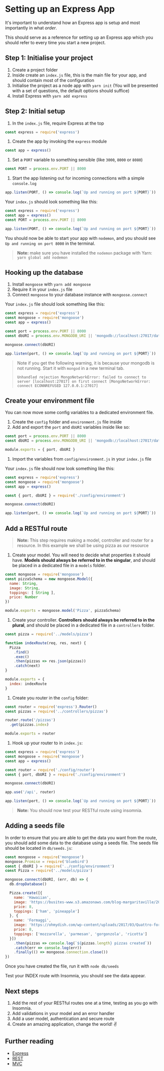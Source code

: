 # Setting up an Express App

It's important to understand how an Express app is setup and most importantly in what _order_.

This should serve as a reference for setting up an Express app which you should refer to every time you start a new project.

## Step 1: Initialise your project

1. Create a project folder
1. Inside create an `index.js` file, this is the main file for your app, and should contain most of the configuration
1. Initialise the project as a node app with `yarn init` \(You will be presented with a set of questions, the default options should suffice\)
1. Install Express with `yarn add express`

## Step 2: Initial setup

1. In the `index.js` file, require Express at the top
  ```js
  const express = require('express')
  ```
1. Create the app by invoking the `express` module
  ```js
  const app = express()
  ```
1. Set a `PORT` variable to something sensible \(like `3000`, `8000` or `8080`\)
  ```js
  const PORT = process.env.PORT || 8000
  ```
1. Start the app listening out for incoming connections with a simple `console.log`
  ```js
  app.listen(PORT, () => console.log(`Up and running on port ${PORT}`))
  ```

Your `index.js` should look something like this:

```js
const express = require('express')
const app = express()
const PORT = process.env.PORT || 8000

app.listen(PORT, () => console.log(`Up and running on port ${PORT}`))
```

You should now be able to start your app with `nodemon`, and you should see `Up and running on port 8000` in the terminal.

> **Note:** make sure you have installed the `nodemon` package with Yarn: `yarn global add nodemon`

## Hooking up the database

1. Install `mongoose` with `yarn add mongoose`
1. Require it in your `index.js` file
1. Connect `mongoose` to your database instance with `mongoose.connect`

Your `index.js` file should look something like this:

```js
const express = require('express')
const mongoose = require('mongoose')
const app = express()

const port = process.env.PORT || 8000
const dbURI = process.env.MONGODB_URI || 'mongodb://localhost:27017/database-name'

mongoose.connect(dbURI)

app.listen(port, () => console.log(`Up and running on port ${PORT}`))
```

> Note if you get the following warning, it is because your mongodb is not running. Start it with `mongod` in a new terminal tab.
>
> `Unhandled rejection MongoNetworkError: failed to connect to server [localhost:27017] on first connect [MongoNetworkError: connect ECONNREFUSED 127.0.0.1:27017]`

## Create your environment file

You can now move some config variables to a dedicated environment file.

1. Create the `config` folder and `environment.js` file inside
1. Add and export the `port` and `dbURI` variables inside like so:
  ```js
  const port = process.env.PORT || 8000
  const dbURI = process.env.MONGODB_URI || 'mongodb://localhost:27017/database-name'

  module.exports = { port, dbURI }
  ```
1. Import the variables from `config/environment.js` in your `index.js` file

Your `index.js` file should now look something like this:

```js
const express = require('express')
const mongoose = require('mongoose')
const app = express()

const { port, dbURI } = require('./config/environment')

mongoose.connect(dbURI)

app.listen(port, () => console.log(`Up and running on port ${PORT}`))
```

## Add a RESTful route

> **Note:** This step requires making a model, controller and router for a resource. In this example we shall be using pizza as our resource

1. Create your model. You will need to decide what properties it should have. **Models should always be referred to in the singular**, and should be placed in a dedicated file in a `models` folder.
  ```js
  const mongoose = require('mongoose')
  const pizzaSchema = new mongoose.Model({
    name: String,
    image: String,
    toppings: [ String ],
    price: Number
  })

  module.exports = mongoose.model('Pizza', pizzaSchema)
  ```
1. Create your controller. **Controllers should always be referred to in the plural**, and should be placed in a dedicated file in a `controllers` folder.
  ```js
  const pizza = require('../models/pizza')

  function indexRoute(req, res, next) {
    Pizza
      .find()
      .exec()
      .then(pizzas => res.json(pizzas))
      .catch(next)
  }

  module.exports = {
    index: indexRoute
  }
  ```
1. Create you router in the `config` folder:
  ```js
  const router = require('express').Router()
  const pizzas = require('../controllers/pizzas')

  router.route('/pizzas')
    .get(pizzas.index)

  module.exports = router
  ```
1. Hook up your router to in `index.js`:
  ```js
  const express = require('express')
  const mongoose = require('mongoose')
  const app = express()

  const router = require('./config/router')
  const { port, dbURI } = require('./config/environment')

  mongoose.connect(dbURI)

  app.use('/api', router)

  app.listen(port, () => console.log(`Up and running on port ${PORT}`))
  ```

> **Note:** You should now test your RESTful route using insomnia.

## Adding a seeds file

In order to ensure that you are able to get the data you want from the route, you should add some data to the database using a seeds file. The seeds file should be located in `db/seeds.js`:

```js
const mongoose = require('mongoose')
mongoose.Promise = require('bluebird')
const { dbURI } = require('../config/environment')
const Pizza = require('../models/pizza')

mongoose.connect(dbURI, (err, db) => {
  db.dropDatabase()

  Pizza.create([{
    name: 'Hawaiian',
    image: 'https://busites-www.s3.amazonaws.com/blog-margaritaville/2018/06/ThinkstockPhotos-515005958-694x533.jpg',
    price: 8,
    toppings: ['ham', 'pineapple']
  }, {
    name: 'Formaggi',
    image: 'https://ohmydish.com/wp-content/uploads/2017/03/Quattro-formaggi-pizza.jpg',
    price: 8,
    toppings: ['mozzarella', 'parmesan', 'gorgonzola', 'ricotta']
  }])
    .then(pizzas => console.log(`${pizzas.length} pizzas created`))
    .catch(err => console.log(err))
    .finally(() => mongoose.connection.close())
})
```

Once you have created the file, run it with `node db/seeds`

Test your INDEX route with Insomnia, you should see the data appear.

## Next steps

1. Add the rest of your RESTful routes one at a time, testing as you go with Insomnia.
1. Add validations in your model and an error handler
1. Add a user model, authentication and secure route
1. Create an amazing application, change the world! ✌️

## Further reading

* [Express](https://expressjs.com/)
* [REST](https://www.codecademy.com/articles/what-is-rest)
* [MVC](https://www.codecademy.com/articles/mvc)
